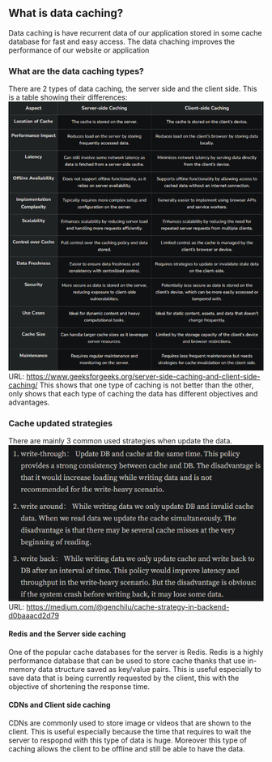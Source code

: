 ## What is data caching?
Data caching is have recurrent data of our application stored in some cache database for fast and easy access. The data chaching improves the performance of our website or application

### What are the data caching types?
There are 2 types of data caching, the server side and the client side. This is a table showing their differences:
![alt text](image.png)
URL: https://www.geeksforgeeks.org/server-side-caching-and-client-side-caching/
This shows that one type of caching is not better than the other, only shows that each type of caching the data has different objectives and advantages.

### Cache updated strategies
There are mainly 3 common used strategies when update the data.
![alt text](image-1.png)
URL: https://medium.com/@genchilu/cache-strategy-in-backend-d0baaacd2d79

#### Redis and the Server side caching
One of the popular cache databases for the server is Redis. Redis is a highly performance database that can be used to store cache thanks that use in-memory data structure saved as key/value pairs. This is useful especially to save data that is being currently requested by the client, this with the objective of shortening the response time.

#### CDNs and Client side caching
CDNs are commonly used to store image or videos that are shown to the client. This is useful especially because the time that requires to wait the server to respopnd with this type of data is huge. Moreover this type of caching allows the client to be offline and still be able to have the data.
